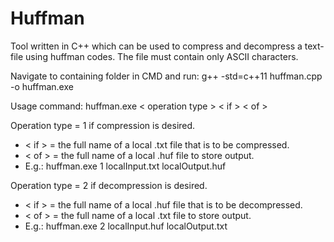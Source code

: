 # Huffman
Tool written in C++ which can be used to compress and decompress a text-file using huffman codes.
The file must contain only ASCII characters.

Navigate to containing folder in CMD and run:
g++ -std=c++11 huffman.cpp -o huffman.exe

Usage command: huffman.exe < operation type > < if > < of >

Operation type = 1 if compression is desired.
- < if > = the full name of a local .txt file that is to be compressed.
- < of > = the full name of a local .huf file to store output.
- E.g.: huffman.exe 1 localInput.txt localOutput.huf

Operation type = 2 if decompression is desired.
- < if > = the full name of a local .huf file that is to be decompressed.
- < of > = the full name of a local .txt file to store output.
- E.g.: huffman.exe 2 localInput.huf localOutput.txt
